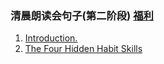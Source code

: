 ### 清晨朗读会句子(第二阶段) [福利](http://www.ximalaya.com/19778810/album/4486765)
1. [Introduction.](https://mp.weixin.qq.com/s?__biz=MzI1NzIyNjU4Ng==&mid=100000008&idx=1&sn=92d25a39548e08efec22c846bc761513)  
2. [The Four Hidden Habit Skills](https://mp.weixin.qq.com/s?__biz=MzI1NzIyNjU4Ng==&mid=100000017&idx=1&sn=6ee8daec34fa1b45e9c91000d62ec019)